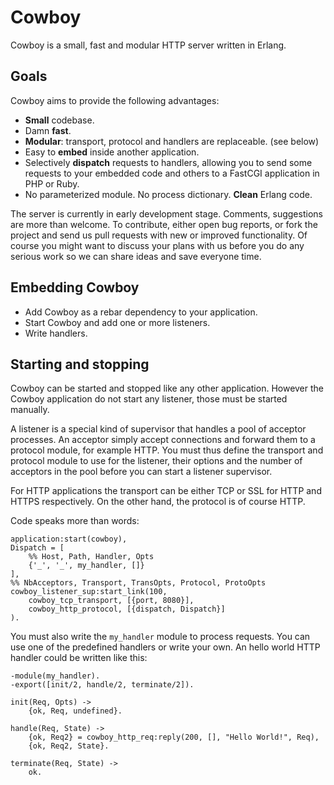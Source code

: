 Cowboy
======

Cowboy is a small, fast and modular HTTP server written in Erlang.

Goals
-----

Cowboy aims to provide the following advantages:

* **Small** codebase.
* Damn **fast**.
* **Modular**: transport, protocol and handlers are replaceable. (see below)
* Easy to **embed** inside another application.
* Selectively **dispatch** requests to handlers, allowing you to send some
  requests to your embedded code and others to a FastCGI application in
  PHP or Ruby.
* No parameterized module. No process dictionary. **Clean** Erlang code.

The server is currently in early development stage. Comments, suggestions are
more than welcome. To contribute, either open bug reports, or fork the project
and send us pull requests with new or improved functionality. Of course you
might want to discuss your plans with us before you do any serious work so
we can share ideas and save everyone time.

Embedding Cowboy
----------------

* Add Cowboy as a rebar dependency to your application.
* Start Cowboy and add one or more listeners.
* Write handlers.

Starting and stopping
---------------------

Cowboy can be started and stopped like any other application. However the
Cowboy application do not start any listener, those must be started manually.

A listener is a special kind of supervisor that handles a pool of acceptor
processes. An acceptor simply accept connections and forward them to a
protocol module, for example HTTP. You must thus define the transport and
protocol module to use for the listener, their options and the number of
acceptors in the pool before you can start a listener supervisor.

For HTTP applications the transport can be either TCP or SSL for HTTP and
HTTPS respectively. On the other hand, the protocol is of course HTTP.

Code speaks more than words:

    application:start(cowboy),
    Dispatch = [
        %% Host, Path, Handler, Opts
        {'_', '_', my_handler, []}
    ],
    %% NbAcceptors, Transport, TransOpts, Protocol, ProtoOpts
    cowboy_listener_sup:start_link(100,
        cowboy_tcp_transport, [{port, 8080}],
        cowboy_http_protocol, [{dispatch, Dispatch}]
    ).

You must also write the `my_handler` module to process requests. You can
use one of the predefined handlers or write your own. An hello world HTTP
handler could be written like this:

    -module(my_handler).
    -export([init/2, handle/2, terminate/2]).

    init(Req, Opts) ->
        {ok, Req, undefined}.

    handle(Req, State) ->
        {ok, Req2} = cowboy_http_req:reply(200, [], "Hello World!", Req),
        {ok, Req2, State}.

    terminate(Req, State) ->
        ok.
